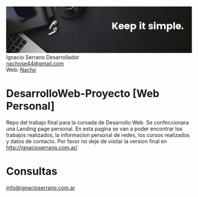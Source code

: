 ![Inove banner](/header.png)
Ignacio Serrano Desarrollador\
nachose44@gmail.com\
Web: [Nacho](http://ignacioserrano.com.ar)


# DesarrolloWeb-Proyecto [Web Personal]
Repo del trabajo final para la cursada de Desarrollo Web. Se confeccionara una Landing page personal.
En esta pagina se van a poder encontrar los trabajos realizados, la informacion personal de redes, los cursos realizados y datos de contacto.
Por favor no deje de visitar la version final en http://ignacioserrano.com.ar/
# Consultas
info@ignacioserrano.com.ar
